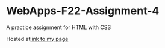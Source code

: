 # WebApps-F22-Assignment-4
A practice assignment for HTML with CSS

Hosted at[link to my page](https://github.com/44-563-Web-Apps-F22/44563-webapps-assignment-4-S555811/settings/pages)
